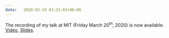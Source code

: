 ```yaml
---
date:   2020-03-19 01:21:03+00:00
---
```


The recording of my talk at MIT (Friday March 20<sup>th</sup>, 2020)  is now available. <a href="https://mit.zoom.us/rec/share/weFZcr_ttU5LcJXfwVrYXe16OLnMaaa80HJI__BcyUdX9l-ZubDoiHRiPF3dHUkZ?startTime=1584722303000">Video</a>, <a href="http://www.mit.edu/~parrilo/vsopt/slides/Conv_SOS_Oberwolfach_Bachir_El_Khadir_March_20.pdf">Slides</a>.
